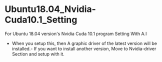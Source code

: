 # Ubuntu18.04_Nvidia-Cuda10.1_Setting
For Ubuntu 18.04 version's Nvidia Cuda 10.1 program Setting With A.I

- When you setup this, then A graphic driver of the latest version will be installed.-
If you want to install another version, Move to Nvidia-driver Section and setup with it.
